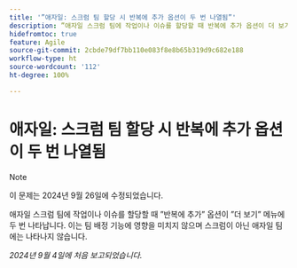 ```yaml
---
title: '”애자일: 스크럼 팀 할당 시 반복에 추가 옵션이 두 번 나열됨”'
description: ”애자일 스크럼 팀에 작업이나 이슈를 할당할 때 반복에 추가 옵션이 더 보기 메뉴에 두 번 나타납니다. 이는 팀 배정 기능에 영향을 미치지 않으며 스크럼이 아닌 애자일 팀에는 나타나지 않습니다.”
hidefromtoc: true
feature: Agile
source-git-commit: 2cbde79df7bb110e083f8e8b65b319d9c682e188
workflow-type: ht
source-wordcount: '112'
ht-degree: 100%

---
```


# 애자일: 스크럼 팀 할당 시 반복에 추가 옵션이 두 번 나열됨

>[!NOTE]
>
>이 문제는 2024년 9월 26일에 수정되었습니다.

애자일 스크럼 팀에 작업이나 이슈를 할당할 때 ”반복에 추가” 옵션이 ”더 보기” 메뉴에 두 번 나타납니다. 이는 팀 배정 기능에 영향을 미치지 않으며 스크럼이 아닌 애자일 팀에는 나타나지 않습니다.

_2024년 9월 4일에 처음 보고되었습니다._
